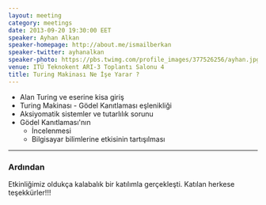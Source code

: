 ```yaml
---
layout: meeting
category: meetings
date: 2013-09-20 19:30:00 EET
speaker: Ayhan Alkan
speaker-homepage: http://about.me/ismailberkan
speaker-twitter: ayhanalkan
speaker-photo: https://pbs.twimg.com/profile_images/377526256/ayhan.jpg
venue: ITÜ Teknokent ARI-3 Toplantı Salonu 4
title: Turing Makinası Ne İşe Yarar ?
---
```


- Alan Turing ve eserine kisa giriş 
- Turing Makinası - Gödel Kanıtlaması eşlenikliği 
- Aksiyomatik sistemler ve tutarlılık sorunu 
- Gödel Kanıtlaması'nın
	* İncelenmesi 
	* Bilgisayar bilimlerine etkisinin tartışılması

------

### Ardından
Etkinliğimiz oldukça kalabalık bir katılımla gerçekleşti. Katılan herkese teşekkürler!!!

<br/>


